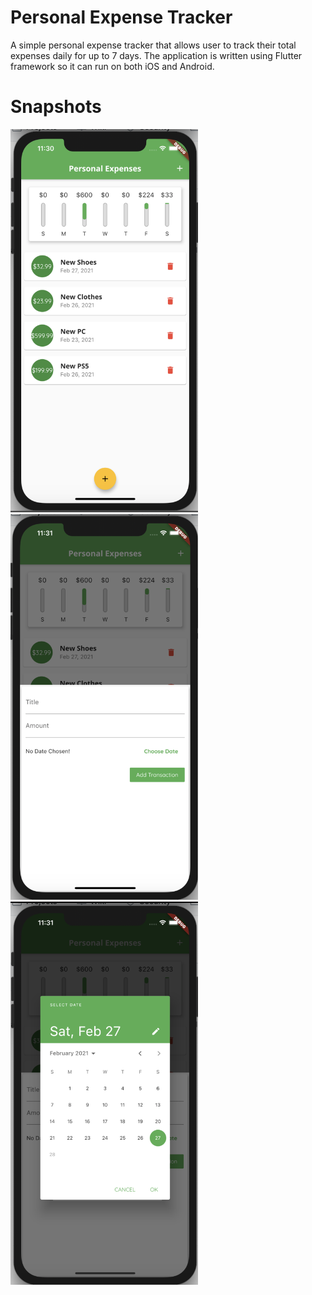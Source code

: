 # Personal Expense Tracker

A simple personal expense tracker that allows user to track their total expenses daily for up to 7 days. The application is written using Flutter framework so it can run on both iOS and Android.

# Snapshots

<img src="sn1.png" width="300"/>
<img src="sn2.png" width="300"/>
<img src="sn3.png" width="300"/>
